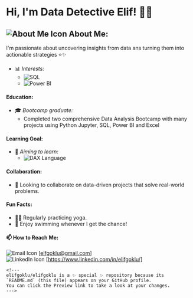 # Hi, I'm Data Detective Elif! 🕵️‍♀️
## ![About Me Icon](https://img.icons8.com/color/24/about.png) About Me:
I'm passionate about uncovering insights from data ans turning them into actionable strategies ⭐✨
- 📊 *Interests:* 
  - ![SQL](https://img.shields.io/badge/SQL-Intermediate-blue)
  - ![Power BI](https://img.shields.io/badge/Power%20BI-Enthusiast-yellow)
#### Education:
- 🎓 *Bootcamp graduate:*
  - Completed two comprehensive Data Analysis Bootcamp with many projects using Python Jupyter, SQL, Power BI and Excel
#### Learning Goal:
- 🌱 *Aiming to learn:*
  - ![DAX Language](https://img.shields.io/badge/DAX-Learning-green)
#### Collaboration:
- 🤝 Looking to collaborate on data-driven projects that solve real-world problems.
#### Fun Facts:
- 🧘‍♀️ Regularly practicing yoga.
- 🌊 Enjoy swimming whenever I get the chance!
#### 📫 How to Reach Me:
![Email Icon](https://img.icons8.com/fluent/48/email.png) [elfgoklu@gmail.com]  
![LinkedIn Icon](https://img.icons8.com/fluent/48/linkedin.png) [https://www.linkedin.com/in/elifgoklu/]
```
<!---
elifgoklu/elifgoklu is a ✨ special ✨ repository because its `README.md` (this file) appears on your GitHub profile.
You can click the Preview link to take a look at your changes.
--->
